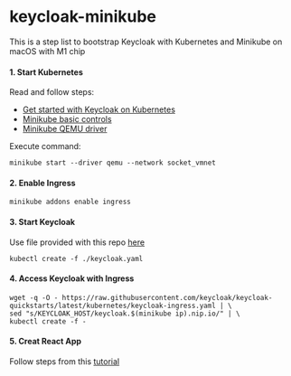# keycloak-minikube

This is a step list to bootstrap Keycloak with Kubernetes and Minikube on macOS with M1 chip

#### 1. Start Kubernetes

Read and follow steps:
* [Get started with Keycloak on Kubernetes](https://www.keycloak.org/getting-started/getting-started-kube)
* [Minikube basic controls](https://minikube.sigs.k8s.io/docs/handbook/controls/)
* [Minikube QEMU driver](https://minikube.sigs.k8s.io/docs/drivers/qemu/)

Execute command:

```console
minikube start --driver qemu --network socket_vmnet
```

#### 2. Enable Ingress

```console
minikube addons enable ingress
```

#### 3. Start Keycloak

Use file provided with this repo [here](keycloak.yaml)

```console
kubectl create -f ./keycloak.yaml
```

#### 4. Access Keycloak with Ingress

```console
wget -q -O - https://raw.githubusercontent.com/keycloak/keycloak-quickstarts/latest/kubernetes/keycloak-ingress.yaml | \
sed "s/KEYCLOAK_HOST/keycloak.$(minikube ip).nip.io/" | \
kubectl create -f -
```

#### 5. Creat React App

Follow steps from this [tutorial](https://blog.logrocket.com/implement-keycloak-authentication-react/)
